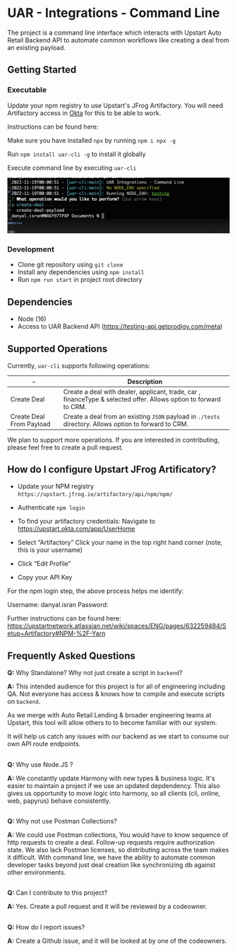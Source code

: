 # UAR - Integrations - Command Line

The project is a command line interface which interacts with Upstart Auto Retail Backend API to automate common workflows like creating a deal from an existing payload.

## Getting Started

### Executable

Update your npm registry to use Upstart's JFrog Artifactory. You will need Artifactory access in [Okta](https://upstart.okta.com/app/UserHome) for this to be able to work.

Instructions can be found here:

Make sure you have installed `npx` by running `npm i npx -g`

Run `npm install uar-cli -g` to install it globally

Execute command line by executing `uar-cli`

![alt text](https://github.com/danyal-isran/test-repository/blob/main/cli.png "cli")

### Development

- Clone git repository using `git clone`
- Install any dependencies using `npm install`
- Run `npm run start` in project root directory

## Dependencies

- Node (16)
- Access to UAR Backend API (https://testing-api.getprodigy.com/meta)

## Supported Operations

Currently, `uar-cli` supports following operations:

| -                        | Description                                                                                                       |
| ------------------------ | ----------------------------------------------------------------------------------------------------------------- |
| Create Deal              | Create a deal with dealer, applicant, trade, car , financeType & selected offer. Allows option to forward to CRM. |
| Create Deal From Payload | Create a deal from an existing `JSON` payload in `./tests` directory. Allows option to forward to CRM.            |

We plan to support more operations. If you are interested in contributing, please feel free to create a pull request.

## How do I configure Upstart JFrog Artificatory?


- Update your NPM registry 
`https://upstart.jfrog.io/artifactory/api/npm/npm/` 

- Authenticate
`npm login`

- To find your artifactory credentials:
Navigate to https://upstart.okta.com/app/UserHome

- Select “Artifactory” 
Click your name in the top right hand corner (note, this is your username)

- Click “Edit Profile”

- Copy your API Key

For the npm login step, the above process helps me identify:

Username: danyal.isran
Password: <API Key>

Further instructions can be found here: https://upstartnetwork.atlassian.net/wiki/spaces/ENG/pages/632259484/Setup+Artifactory#NPM-%2F-Yarn

## Frequently Asked Questions

**Q:** Why Standalone? Why not just create a script in `backend`?

**A:** This intended audience for this project is for all of engineering including QA. Not everyone has access & knows how to compile and execute scripts on `backend`.

As we merge with Auto Retail Lending & broader engineering teams at Upstart, this tool will allow others to to become familiar with our system.

It will help us catch any issues with our backend as we start to consume our own API route endpoints.

##

**Q:** Why use Node.JS ?

**A:** We constantly update Harmony with new types & business logic. It's easier to maintain a project if we use an updated depdendency. This also gives us opportunity to move logic into harmony, so all clients (cli, online, web, papyrus) behave consistently.

##

**Q:** Why not use Postman Collections?

**A:** We could use Postman collections, You would have to know sequence of http requests to create a deal. Follow-up requests require authorization state. We also lack Postman licenses, so distributing across the team makes it difficult. With command line, we have the ability to automate common developer tasks beyond just deal creation like synchronizing db against other environments.

##

**Q:** Can I contribute to this project?

**A:** Yes. Create a pull request and it will be reviewed by a codeowner.

##

**Q:** How do I report issues?

**A:** Create a Github issue, and it will be looked at by one of the codeowners.
